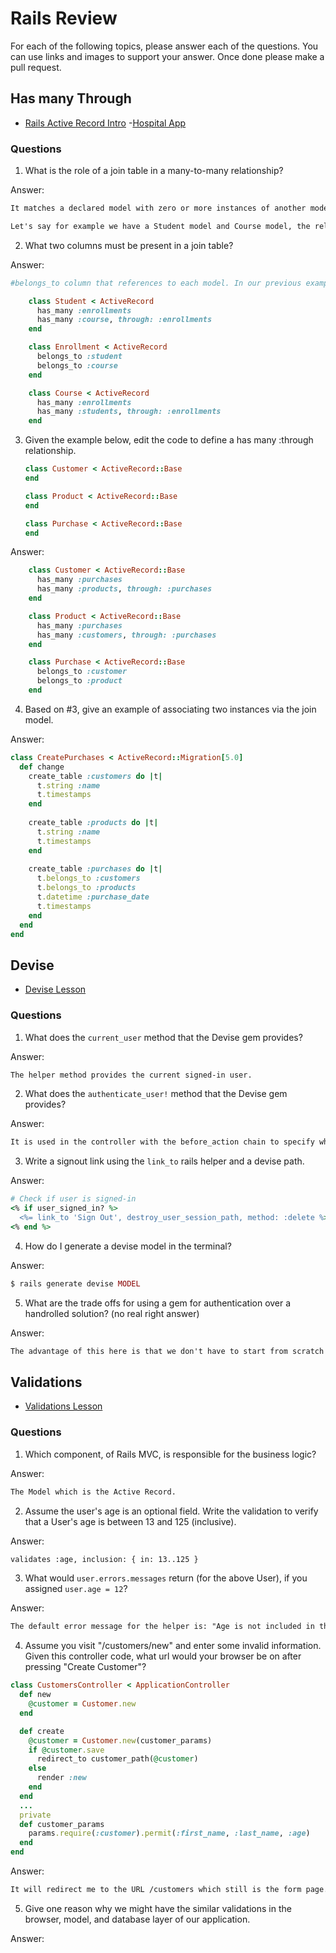 # Rails Review

For each of the following topics, please answer each of the questions. You can use links and images to support your answer. Once done please make a pull request.

## Has many Through

- [Rails Active Record Intro](https://github.com/sei-entropy/lesson-w11d02-rails-active-record#active-record-associations)
-[Hospital App](https://github.com/sei-entropy/hw-w11d02-rails-hospital)

### Questions

1. What is the role of a join table in a many-to-many relationship?

Answer:

```txt
It matches a declared model with zero or more instances of another model by proceeding through a third model.

Let's say for example we have a Student model and Course model, the relationship between them is many-to-many, we would join the two models through a third one, ex: Enrollment.
```

2. What two columns must be present in a join table?

Answer:

```ruby
#belongs_to column that references to each model. In our previous example we will have something like this:

    class Student < ActiveRecord
      has_many :enrollments
      has_many :course, through: :enrollments
    end

    class Enrollment < ActiveRecord
      belongs_to :student
      belongs_to :course
    end

    class Course < ActiveRecord
      has_many :enrollments
      has_many :students, through: :enrollments
    end
```

3. Given the example below, edit the code to define a has many :through relationship.

    ```ruby
    class Customer < ActiveRecord::Base
    end

    class Product < ActiveRecord::Base
    end

    class Purchase < ActiveRecord::Base
    end
    ```

Answer:

```ruby 
    class Customer < ActiveRecord::Base
      has_many :purchases
      has_many :products, through: :purchases
    end

    class Product < ActiveRecord::Base
      has_many :purchases
      has_many :customers, through: :purchases
    end

    class Purchase < ActiveRecord::Base
      belongs_to :customer
      belongs_to :product
    end
```

4. Based on #3, give an example of associating two instances via the join model.

Answer:

```ruby
class CreatePurchases < ActiveRecord::Migration[5.0]
  def change
    create_table :customers do |t|
      t.string :name
      t.timestamps
    end
 
    create_table :products do |t|
      t.string :name
      t.timestamps
    end
 
    create_table :purchases do |t|
      t.belongs_to :customers
      t.belongs_to :products
      t.datetime :purchase_date
      t.timestamps
    end
  end
end
```

## Devise

- [Devise Lesson](https://github.com/sei-entropy/lesson-w11d03-rails-devise)

### Questions

1. What does the `current_user` method that the Devise gem provides?

Answer:

```txt
The helper method provides the current signed-in user.
```

2. What does the `authenticate_user!` method that the Devise gem provides?

Answer:

```txt
It is used in the controller with the before_action chain to specify which actions the user can not do before being authenticated.
```

3. Write a signout link using the `link_to` rails helper and a devise path.

Answer:

```ruby
# Check if user is signed-in 
<% if user_signed_in? %>
  <%= link_to 'Sign Out', destroy_user_session_path, method: :delete %>
<% end %>
```

4. How do I generate a devise model in the terminal?

Answer:

```ruby
$ rails generate devise MODEL
```

5. What are the trade offs for using a gem for authentication over a handrolled solution? (no real right answer)

Answer:

```txt
The advantage of this here is that we don't have to start from scratch which will save us time. But on the other side, we don't know how it works exactly.
```

## Validations

- [Validations Lesson](https://github.com/sei-entropy/lesson-w11d03-rails-model-validations)

### Questions

1. Which component, of Rails MVC, is responsible for the business logic?

Answer:

```txt
The Model which is the Active Record.
```

2. Assume the user's age is an optional field.  Write the validation to verify that a User's age is between 13 and 125 (inclusive).

Answer:

```txt
validates :age, inclusion: { in: 13..125 }
```

3. What would `user.errors.messages` return (for the above User), if you assigned `user.age = 12`?

Answer:

```txt
The default error message for the helper is: "Age is not included in the list".
```

4. Assume you visit "/customers/new" and enter some invalid information.  Given this controller code, what url would your browser be on after pressing "Create Customer"?

``` ruby
class CustomersController < ApplicationController
  def new
    @customer = Customer.new
  end

  def create
    @customer = Customer.new(customer_params)
    if @customer.save
      redirect_to customer_path(@customer)
    else
      render :new
    end
  end
  ...
  private
  def customer_params
    params.require(:customer).permit(:first_name, :last_name, :age)
  end
end
```
Answer:

```txt
It will redirect me to the URL /customers which still is the form page.
```

5. Give one reason why we might have the similar validations in the browser, model, and database layer of our application.

Answer:

```txt

```